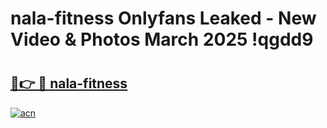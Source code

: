 # nala-fitness Onlyfans Leaked - New Video & Photos March 2025 !qgdd9

# <h2><a href="https://xzs866.iuczelnia.edu.pl?title=nala-fitness&ref=qgdd9">🔗👉 🔴 nala-fitness</a></h2>

[![acn](https://github.com/user-attachments/assets/0f9c940e-d8b0-45ae-aac7-cd30a18b3e1c)](https://xzs866.iuczelnia.edu.pl?title=nala-fitness&ref=qgdd9)


